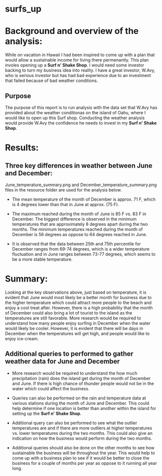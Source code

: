 # surfs_up

# Background and overview of the analysis:
While on vacation in Hawaii I had been inspired to come up with a plan that would allow a sustainable income for living  there permenantly.  This plan involes opening up a **Surf n' Shake Shop**.  I would need some investor backing to turn my business idea into reality.  I have a great investor, W.Avy, who is serious investor but has had bad experience due to an investment that failed because of bad weather conditions.

## Purpose
The purpose of this report is to run analysis with the data set that W.Avy has provided about the weather conditionas on the island of Oahu, where I would like to open up this Surf shop.  Conducting the weather analysis would provide W.Avy the confidence he needs to invest in my **Surf n' Shake Shop**. 

# Results:

## Three key differences in weather between June and December:

June_temperature_summary.png and December_temperature_summary.png files in the resource folder are used for the analysis below.

- The mean temperature of the month of December is approx. 71 F, which is 4 degrees lower than that in June at approx. (75 F).   

- The maximum reached during the month of June is 85 F vs. 83 F in December. The biggest difference is observed in the minimum temperatures that are approximately 8 degrees apart during the two months.  The minimum temperatures reached during the month of December is 56 degrees as oppose to 64 degrees reached in June.

- It is observed that the data between 25th and 75th percentile for December ranges from 69-74 degrees, which is a wider temperature fluctuation and in June ranges between 73-77 degrees, which seems to be a more stable temperature.

# Summary:

Looking at the key observations above, just based on temperature, it is evident that June would most likely be a better month for business due to the higher temperature which could attract more people to the beach and enjoy a cool treat after.  However, there is a high probability that the month of December could also bring a lot of tourist to the island as the temperatures are still favorable.  More research would be required to understand how many people enjoy surfing in December when the water would likely be cooler.  However, it is evident that there will be days in December when the temperatures will get high, and people would like to enjoy ice-cream.  

## Additional queries to performed to gather weather data for June and December

- More research would be required to understand the how much precipitation (rain) does the island get during the month of December and June.  If there is high chance of thunder people would not be in the water which could affect the business.

- Queries can also be performed on the rain and temperature data at various stations during the month of June and December. This could help determine if one location is better than another within the island for setting up the **Surf n' Shake Shop**.

- Additional query can also be performed to see what the outlier temperatures are and if there are more outliers at higher temperatures vs. lower temperatures during the two months.  This could also give an indication on how the business would perform during the two months.

-  Additional queries should also be done on the other months to see how sustainable the business will be throughout the year. This would help to come up with a business plan to see if it would be better to close the business for a couple of months per year as oppose to it running all year long.
